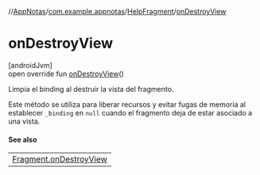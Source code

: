 //[AppNotas](../../../index.md)/[com.example.appnotas](../index.md)/[HelpFragment](index.md)/[onDestroyView](on-destroy-view.md)

# onDestroyView

[androidJvm]\
open override fun [onDestroyView](on-destroy-view.md)()

Limpia el binding al destruir la vista del fragmento.

Este método se utiliza para liberar recursos y evitar fugas de memoria al establecer `_binding` en `null` cuando el fragmento deja de estar asociado a una vista.

#### See also

| |
|---|
| [Fragment.onDestroyView](https://developer.android.com/reference/kotlin/androidx/fragment/app/Fragment.html#onDestroyView--) |
